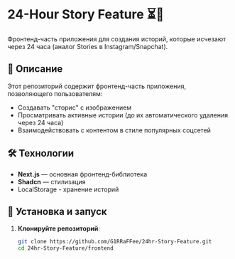 # 24-Hour Story Feature ⏳📖

Фронтенд-часть приложения для создания историй, которые исчезают через 24 часа (аналог Stories в Instagram/Snapchat).

## 📌 Описание
Этот репозиторий содержит фронтенд-часть приложения, позволяющего пользователям:
- Создавать "сторис" с изображением
- Просматривать активные истории (до их автоматического удаления через 24 часа)
- Взаимодействовать с контентом в стиле популярных соцсетей

## 🛠 Технологии
- **Next.js** — основная фронтенд-библиотека
- **Shadcn** — стилизация
- LocalStorage - хранение историй

## 🚀 Установка и запуск
1. **Клонируйте репозиторий**:
   ```bash
   git clone https://github.com/G1RRaFFee/24hr-Story-Feature.git
   cd 24hr-Story-Feature/frontend
